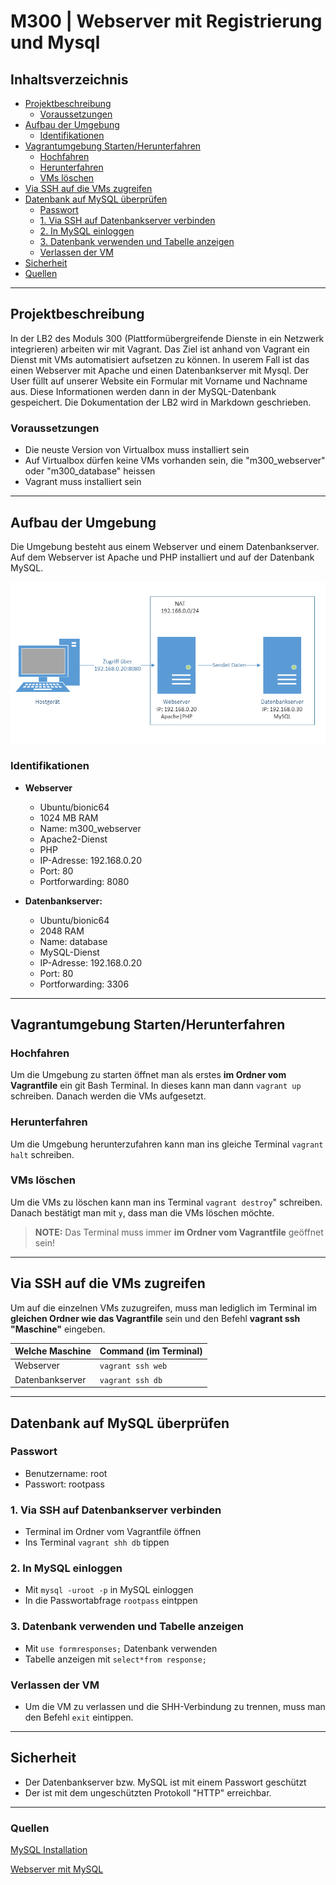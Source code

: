 # M300 | Webserver mit Registrierung und Mysql

## Inhaltsverzeichnis

- [Projektbeschreibung](#projektbeschreibung)
    - [Voraussetzungen](#voraussetzungen)
- [Aufbau der Umgebung](#aufbau-der-umgebung)
	- [Identifikationen](#identifikationen)
- [Vagrantumgebung Starten/Herunterfahren](#vagrantumgebung-starten-/-herunterfahren)
    - [Hochfahren](#hochfahren)
    - [Herunterfahren](#herunterfahren)
    -  [VMs löschen](#vms-löschen)
- [Via SSH auf die VMs zugreifen](#via-ssh-auf-die-vms-zugreifen)
- [Datenbank auf MySQL überprüfen](#datenbank-auf-mysql-überprüfen)
    - [Passwort](#Passwort)
    - [1. Via SSH auf Datenbankserver verbinden](#1.-via-ssh-auf-datenbankservre-verbinden)
    - [2. In MySQL einloggen](#2.-in-mysql-einloggen)
    - [3. Datenbank verwenden und Tabelle anzeigen](#3.-datenbank-verwenden-und-tabelle-anzeigen)
    - [Verlassen der VM](#verlassen-der-vm)
- [Sicherheit](#sicherheit)
- [Quellen](#quellen)

---

## Projektbeschreibung
In der LB2 des Moduls 300 (Plattformübergreifende Dienste in ein Netzwerk integrieren) arbeiten wir mit Vagrant. Das Ziel ist anhand von Vagrant ein Dienst mit VMs automatisiert aufsetzen zu können. In userem Fall ist das einen Webserver mit Apache und einen Datenbankserver mit Mysql. Der User füllt auf unserer Website ein Formular mit Vorname und Nachname aus. Diese Informationen werden dann in der MySQL-Datenbank gespeichert. Die Dokumentation der LB2 wird in Markdown geschrieben.

### Voraussetzungen
- Die neuste Version von Virtualbox muss installiert sein
- Auf Virtualbox dürfen keine VMs vorhanden sein, die "m300_webserver" oder "m300_database" heissen
- Vagrant muss installiert sein

---

## Aufbau der Umgebung

Die Umgebung besteht aus einem Webserver und einem Datenbankserver. Auf dem Webserver ist Apache und PHP installiert und auf der Datenbank MySQL.

![M300-Banner](Umgebung_m300.png)

### Identifikationen
- **Webserver**
    - Ubuntu/bionic64
    - 1024 MB RAM
    - Name: m300_webserver
    - Apache2-Dienst
    - PHP
    - IP-Adresse: 192.168.0.20
    - Port: 80
    - Portforwarding: 8080


- **Datenbankserver:**
    - Ubuntu/bionic64
    - 2048 RAM
    - Name: database
    - MySQL-Dienst
    - IP-Adresse: 192.168.0.20
    - Port: 80
    - Portforwarding: 3306


---

## Vagrantumgebung Starten/Herunterfahren

### Hochfahren
Um die Umgebung zu starten öffnet man als erstes **im Ordner vom Vagrantfile** ein git Bash Terminal. In dieses kann man dann `vagrant up` schreiben. Danach werden die VMs aufgesetzt.

### Herunterfahren
Um die Umgebung herunterzufahren kann man ins gleiche Terminal `vagrant halt`  schreiben.

### VMs löschen
Um die VMs zu löschen kann man ins Terminal `vagrant destroy`" schreiben. Danach bestätigt man mit `y`, dass man die VMs löschen möchte.

>**NOTE:** Das Terminal muss immer **im Ordner vom Vagrantfile** geöffnet sein!
 
 ---
 
## Via SSH auf die VMs zugreifen

Um auf die einzelnen VMs zuzugreifen, muss man lediglich im Terminal im **gleichen Ordner wie das Vagrantfile** sein und den Befehl **vagrant ssh "Maschine"** eingeben.

|Welche Maschine  |Command (im Terminal)              |
|-----------------|-----------------------------------|
|Webserver    |`vagrant ssh web`       |
|Datenbankserver  |`vagrant ssh db`        |

---

## Datenbank auf MySQL überprüfen

### Passwort

- Benutzername: root
- Passwort: rootpass

### 1. Via SSH auf Datenbankserver verbinden
- Terminal im Ordner vom Vagrantfile öffnen
- Ins Terminal `vagrant shh db` tippen

### 2. In MySQL einloggen
- Mit `mysql -uroot -p` in MySQL einloggen
- In die Passwortabfrage `rootpass` eintppen

### 3. Datenbank verwenden und Tabelle anzeigen
- Mit `use formresponses;` Datenbank verwenden
- Tabelle anzeigen mit `select*from response;`

### Verlassen der VM
- Um die VM zu verlassen und die SHH-Verbindung zu trennen, muss man den Befehl `exit` eintippen.
---

## Sicherheit
- Der Datenbankserver bzw. MySQL ist mit einem Passwort geschützt
- Der ist mit dem ungeschützten Protokoll "HTTP" erreichbar.

---
### Quellen
[MySQL Installation](https://linuxize.com/post/how-to-install-mysql-on-ubuntu-18-04/)

[Webserver mit MySQL](https://medium.com/analytics-vidhya/web-development-basics-how-to-connect-html-form-to-mysql-using-php-on-apache-web-server-part-1-7edce564169e)
